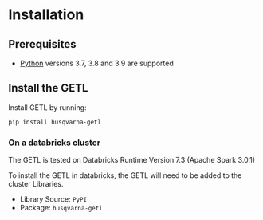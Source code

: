 # Installation

## Prerequisites

- [Python](https://www.python.org/downloads/) versions 3.7, 3.8 and 3.9 are supported

## Install the GETL

Install GETL by running:

```sh
pip install husqvarna-getl
```

### On a databricks cluster

The GETL is tested on Databricks Runtime Version 7.3 (Apache Spark 3.0.1)

To install the GETL in databricks, the GETL will need to be added to the cluster Libraries.

- Library Source: `PyPI`
- Package: `husqvarna-getl`

